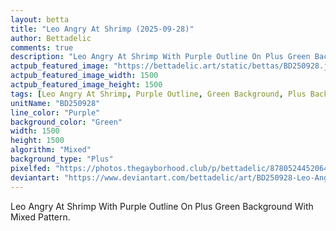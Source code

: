 ```yaml
---
layout: betta
title: "Leo Angry At Shrimp (2025-09-28)"
author: Bettadelic
comments: true
description: "Leo Angry At Shrimp With Purple Outline On Plus Green Background With Mixed Pattern."
actpub_featured_image: "https://bettadelic.art/static/bettas/BD250928.jpg"
actpub_featured_image_width: 1500
actpub_featured_image_height: 1500
tags: [Leo Angry At Shrimp, Purple Outline, Green Background, Plus Background Pattern, Mixed Pattern, September 2025]
unitName: "BD250928"
line_color: "Purple"
background_color: "Green"
width: 1500
height: 1500
algorithm: "Mixed"
background_type: "Plus"
pixelfed: "https://photos.thegayborhood.club/p/bettadelic/878052445206451765"
deviantart: "https://www.deviantart.com/bettadelic/art/BD250928-Leo-Angry-At-Shrimp-2025-09-28-1246697865"
---
```


Leo Angry At Shrimp With Purple Outline On Plus Green Background With Mixed Pattern.
